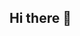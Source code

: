 ## Hi there 👋

<!--
**lavaleaves/lavaleaves** is a ✨ _special_ ✨ repository because its `README.md` (this file) appears on your GitHub profile.

Here are some ideas to get you started:

- 🔭 I’m currently working on learning skills in school to graduate.
- 🌱 I’m currently learning C++/mechine learning 
- 💬 Ask me about China
-->
